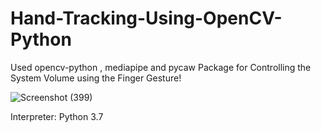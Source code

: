# Hand-Tracking-Using-OpenCV-Python

Used opencv-python , mediapipe and pycaw Package for Controlling the System Volume using the Finger Gesture!

![Screenshot (399)](https://user-images.githubusercontent.com/70792594/114279521-bfc0a000-9a52-11eb-8b05-533475a8175e.png)


Interpreter: Python 3.7
